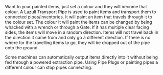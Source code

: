 <lore>
Want to your painted items, just set a colour and they will become that colour.
</lore>
<no_lore>
A Lazuli Transport Pipe is used to paint items and transport them to connected pipes/inventories.
</no_lore>

<recipes stack="buildcrafttransport:pipe_lapis_item"/>

<chapter name="Painting Items"/>
It will paint an item that travels through it to the colour set.
The colour it will paint the items can be changed by being whacked with a wrench or through a Gate.

<chapter name="Pipe Mechanics"/>
If it has multiple clear facing sides, the items will move in a random direction.
Items will not travel back in the direction it came from and only go a different direction.
If there is no where for the travelling items to go, they will be dropped out of the pipe onto the ground.

Some machines can automatically output items directly into it without being fed through a powered extraction pipe.
Using Pipe Plugs or painting pipes a different colour can stop pipes connecting.

<usages stack="buildcrafttransport:pipe_lapis_item"/>